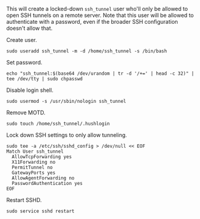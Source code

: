 This will create a locked-down `ssh_tunnel` user who'll only be allowed to open SSH tunnels on a remote server. Note that this user will be allowed to authenticate with a password, even if the broader SSH configuration doesn't allow that.

Create user.
```
sudo useradd ssh_tunnel -m -d /home/ssh_tunnel -s /bin/bash
```

Set password.
```
echo "ssh_tunnel:$(base64 /dev/urandom | tr -d '/+=' | head -c 32)" | tee /dev/tty | sudo chpasswd
```

Disable login shell.
```
sudo usermod -s /usr/sbin/nologin ssh_tunnel
```

Remove MOTD.
```
sudo touch /home/ssh_tunnel/.hushlogin
```

Lock down SSH settings to only allow tunneling.
```
sudo tee -a /etc/ssh/sshd_config > /dev/null << EOF
Match User ssh_tunnel
  AllowTcpForwarding yes
  X11Forwarding no
  PermitTunnel no
  GatewayPorts yes
  AllowAgentForwarding no
  PasswordAuthentication yes
EOF
```

Restart SSHD.
```
sudo service sshd restart
```
